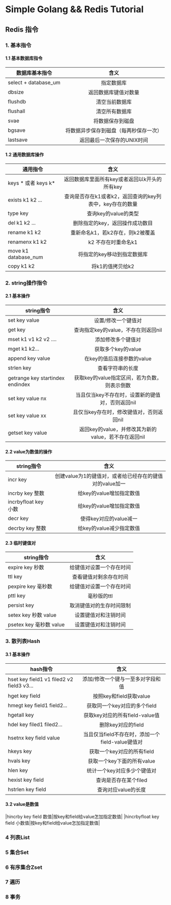# Simple Golang && Redis Tutorial
## Redis 指令
### 1. 基本指令
#### 1.1 基本数据库指令
|数据库基本指令|含义|
|-|:-------:|
|select + database_um|指定数据库|
|dbsize|返回数据库键值对数量|
|flushdb|清空当前数据库|
|flushall|清空所有数据库|
|svae|将数据保存到磁盘|
|bgsave|将数据异步保存到磁盘（每两秒保存一次）|
|lastsave|返回最后一次保存的UNIX时间|
#### 1.2 通用数据库操作
|通用指令|含义|
|-|:-------:|
|keys * 或者 keys k*|返回数据库里面所有key或者返回以k开头的所有key|
|exists k1 k2 ...| 查询是否存在k1或者k2，返回查询的key列表中，key存在的数量|
|type key|查询key的value的类型|key不存在返回none|
|del k1 k2 ...|删除指定的key，返回操作成功数目|
|rename k1 k2|重新命名k1，若k2存在，则k2被覆盖|
|renamenx k1 k2|k2 不存在时重命名k1|
|move k1 database_num|将指定的key移动到指定数据库|
|copy k1 k2|将k1的值拷贝给k2|
### 2. string操作指令
#### 2.1 基本操作
|string指令|含义|
|-|:-------:|
|set key value|设置/修改一个键值对|
|get key|查询指定key的value，不存在则返回nil|
|mset k1 v1 k2 v2 ....|添加修改多个键值对|
|mget k1 k2...|获取多个key的value|
|append key value|在key的值后连接参数的value|
|strlen key|查看字符串的长度|
|getrange key startindex endindex|获取key的value指定区间，若为负数，则表示倒数|
|set key value nx|当且仅当key不存在时，设置新的键值对，否则返回nil|
|set key value xx|且仅当key存在时，修改键值对，否则返回nil|
|getset key value|返回key的value，并修改其为新的value，若不存在返回nil|
#### 2.2 value为数值的操作
|string指令|含义|
|-|:-------:|
|incr key|创建value为1的键值对，或者给已经存在的键值对的value加一|
|incrby key 整数|给key的value增加指定数值|
|incrbyfloat key 小数|给key的value增加指定数值|
|decr key|使得key对应的value减一|
|decrby key 整数|给key的value减少指定数值|
#### 2.3 临时键值对
|string指令|含义|
|-|:-------:|
|expire key 秒数|给键值对设置一个存在时间|
|ttl key|查看键值对剩余存在时间|
|pexpire key 毫秒数|给键值对设置一个存在时间|
|pttl key|毫秒版的ttl|
|persist key|取消键值对的生存时间限制|
|setex key 秒数 value|设置键值对和注销时间|
|psetex key 毫秒数 value|设置键值对和注销时间|
### 3. 散列表Hash
#### 3.1 基本操作
|hash指令|含义|
|-|:-------:|
|hset key field1 v1 filed2 v2 field3 v3...|添加/修改一个键与一至多对字段和值|
|hget key field|按照key和field获取value|
|hmegt key field1 field2...|获取同一个key对应的多个field|
|hgetall key|获取key对应的所有field-value值|
|hdel key filed1 filed2...|删除key对应的field|
|hsetnx key field value|当且仅当field不存在时，添加一个field-value键值对|
|hkeys key|获取一个key对应的所有field|
|hvals key|获取一个key下面的所有value|
|hlen key|统计一个key对应多少个键值对|
|hexist key field|查询是否存在某个filed|
|hstrlen key field|查询对应value的长度|
#### 3.2 value是数值
|hincrby key field 数值|按key和field给value怎加指定数值|
|hincrbyfloat key field 小数值|按key和field给value怎加指定数值|
### 4 列表List
### 5 集合Set
### 6 有序集合Zset
### 7 遍历
### 8 事务
















































